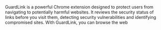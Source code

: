 GuardLink is a powerful Chrome extension designed to protect users from navigating to potentially harmful websites. It reviews the security status of links before you visit them, detecting security vulnerabilities and identifying compromised sites. With GuardLink, you can browse the web

